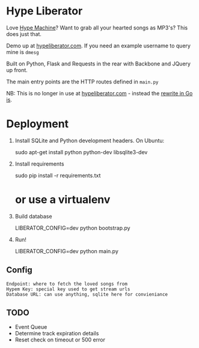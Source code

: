 Hype Liberator
===============

Love [Hype Machine](http://hypem.com)? Want to grab all your hearted songs as MP3's? This does just that.

Demo up at [hypeliberator.com](http://hypeliberator.com). If you need an example username to query mine is `dmesg`

Built on Python, Flask and Requests in the rear with Backbone and JQuery up front.

The main entry points are the HTTP routes defined in `main.py`

NB: This is no longer in use at [hypeliberator.com](http://hypeliberator.com) - instead the
[rewrite in Go is](http://github.com/nickhs/hypeliberator-go).

# Deployment

1) Install SQLite and Python development headers.
On Ubuntu:

    sudo apt-get install python python-dev libsqlite3-dev

2) Install requirements

    sudo pip install -r requirements.txt
    # or use a virtualenv

3) Build database

    LIBERATOR_CONFIG=dev python bootstrap.py

4) Run!

    LIBERATOR_CONFIG=dev python main.py

## Config

    Endpoint: where to fetch the loved songs from
    Hypem Key: special key used to get stream urls
    Database URL: can use anything, sqlite here for convieniance

## TODO

* Event Queue
* Determine track expiration details
* Reset check on timeout or 500 error
